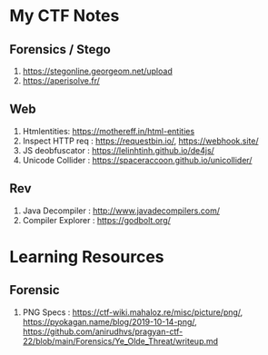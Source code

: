 # My CTF Notes


## Forensics / Stego
1. https://stegonline.georgeom.net/upload
2. https://aperisolve.fr/

## Web
1. Htmlentities: https://mothereff.in/html-entities
2. Inspect HTTP req : https://requestbin.io/, https://webhook.site/
3. JS deobfuscator : https://lelinhtinh.github.io/de4js/
4. Unicode Collider : https://spaceraccoon.github.io/unicollider/

## Rev
1. Java Decompiler : http://www.javadecompilers.com/
2. Compiler Explorer : https://godbolt.org/


# Learning Resources

## Forensic
1. PNG Specs : https://ctf-wiki.mahaloz.re/misc/picture/png/, https://pyokagan.name/blog/2019-10-14-png/, https://github.com/anirudhvs/pragyan-ctf-22/blob/main/Forensics/Ye_Olde_Threat/writeup.md
